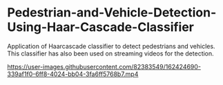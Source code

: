 # Pedestrian-and-Vehicle-Detection-Using-Haar-Cascade-Classifier

Application of Haarcascade classifier to detect pedestrians and vehicles. 
This classifier has also been used on streaming videos for the detection.



https://user-images.githubusercontent.com/82383549/162424690-339af1f0-6ff8-4024-bb04-3fa6ff5768b7.mp4

